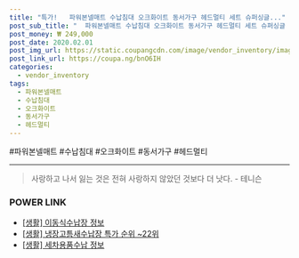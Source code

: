 ```yaml
--- 
title: "특가!   파워본넬매트 수납침대 오크화이트 동서가구 헤드멀티 세트 슈퍼싱글..." 
post_sub_title: "  파워본넬매트 수납침대 오크화이트 동서가구 헤드멀티 세트 슈퍼싱글 휴 프레임" 
post_money: ₩ 249,000 
post_date: 2020.02.01 
post_img_url: https://static.coupangcdn.com/image/vendor_inventory/images/2016/08/17/18/8/64cb83a2-13ae-45de-aa7f-cbba88cb51b5.jpg 
post_link_url: https://coupa.ng/bnO6IH 
categories: 
  - vendor_inventory 
tags: 
  - 파워본넬매트 
  - 수납침대 
  - 오크화이트 
  - 동서가구 
  - 헤드멀티 
--- 
```

  #파워본넬매트 #수납침대 #오크화이트 #동서가구 #헤드멀티 
<hr> 

> 사랑하고 나서 잃는 것은 전혀 사랑하지 않았던 것보다 더 낫다. - 테니슨 


### POWER LINK

* <a href="https://blog.naver.com/sakai111/221762459222" target="_blank"> [생활] 이동식수납장 정보 </a>
* <a href="https://blog.naver.com/sakai111/221784517121" target="_blank"> [생활] 냉장고틈새수납장 특가 순위 ~22위</a>
* <a href="https://blog.naver.com/fasyy4321/221763835572" target="_blank"> [생활] 세차용품수납 정보 </a>
